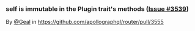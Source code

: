 ### self is immutable in the Plugin trait's methods ([Issue #3539](https://github.com/apollographql/router/issues/3539))


By [@Geal](https://github.com/Geal) in https://github.com/apollographql/router/pull/3555